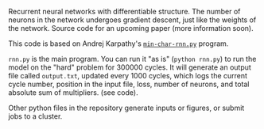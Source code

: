 Recurrent neural networks with differentiable structure. The number of neurons
in the network undergoes gradient descent, just like the weights of the
network. Source code for an upcoming paper (more information soon).

This code is based on Andrej Karpathy's [`min-char-rnn.py`](https://gist.github.com/karpathy/d4dee566867f8291f086) program.

`rnn.py` is the main program. You can run it "as is" (`python rnn.py`) to run
the model on the "hard" problem for 300000 cycles.  It will generate an output
file called `output.txt`, updated every 1000 cycles, which logs the current
cycle number, position in the input file, loss, number of neurons, and total absolute sum of multipliers. (see code).

Other
python files in the repository generate inputs or figures, or submit jobs to a cluster.



